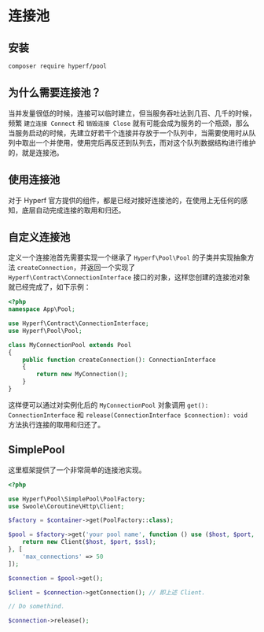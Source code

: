 # 连接池

## 安装

```bash
composer require hyperf/pool
```

## 为什么需要连接池？

当并发量很低的时候，连接可以临时建立，但当服务吞吐达到几百、几千的时候，频繁 `建立连接 Connect` 和 `销毁连接 Close` 就有可能会成为服务的一个瓶颈，那么当服务启动的时候，先建立好若干个连接并存放于一个队列中，当需要使用时从队列中取出一个并使用，使用完后再反还到队列去，而对这个队列数据结构进行维护的，就是连接池。

## 使用连接池

对于 Hyperf 官方提供的组件，都是已经对接好连接池的，在使用上无任何的感知，底层自动完成连接的取用和归还。

## 自定义连接池

定义一个连接池首先需要实现一个继承了 `Hyperf\Pool\Pool` 的子类并实现抽象方法 `createConnection`，并返回一个实现了 `Hyperf\Contract\ConnectionInterface` 接口的对象，这样您创建的连接池对象就已经完成了，如下示例：
```php
<?php
namespace App\Pool;

use Hyperf\Contract\ConnectionInterface;
use Hyperf\Pool\Pool;

class MyConnectionPool extends Pool
{
    public function createConnection(): ConnectionInterface
    {
        return new MyConnection();
    }
}
``` 
这样便可以通过对实例化后的 `MyConnectionPool` 对象调用 `get(): ConnectionInterface` 和 `release(ConnectionInterface $connection): void` 方法执行连接的取用和归还了。   

## SimplePool

这里框架提供了一个非常简单的连接池实现。

```php
<?php

use Hyperf\Pool\SimplePool\PoolFactory;
use Swoole\Coroutine\Http\Client;

$factory = $container->get(PoolFactory::class);

$pool = $factory->get('your pool name', function () use ($host, $port, $ssl) {
    return new Client($host, $port, $ssl);
}, [
    'max_connections' => 50
]);

$connection = $pool->get();

$client = $connection->getConnection(); // 即上述 Client.

// Do somethind.

$connection->release();

```
